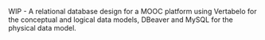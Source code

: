 WIP - A relational database design for a MOOC platform using Vertabelo for the conceptual and logical data models, DBeaver and MySQL for the physical data model.
